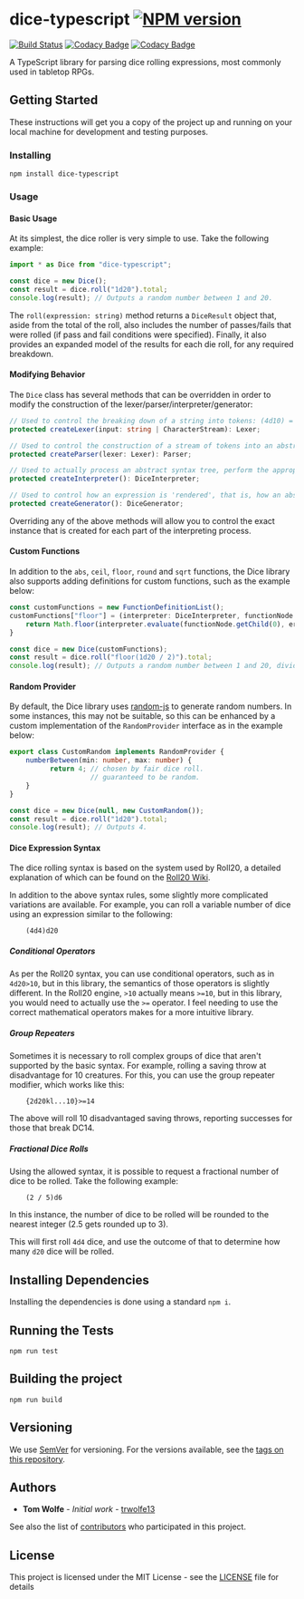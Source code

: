 # dice-typescript [![NPM version](https://badge.fury.io/js/dice-typescript.svg)](http://badge.fury.io/js/dice-typescript)

[![Build Status](https://travis-ci.org/trwolfe13/dice-typescript.svg?branch=master)](https://travis-ci.org/trwolfe13/dice-typescript) [![Codacy Badge](https://api.codacy.com/project/badge/Grade/31dad84d91994a0b9dfafb2505db9bc1)](https://www.codacy.com/app/trwolfe13/dice-typescript?utm_source=github.com&amp;utm_medium=referral&amp;utm_content=trwolfe13/dice-typescript&amp;utm_campaign=Badge_Grade) [![Codacy Badge](https://api.codacy.com/project/badge/Coverage/31dad84d91994a0b9dfafb2505db9bc1)](https://www.codacy.com/app/trwolfe13/dice-typescript?utm_source=github.com&utm_medium=referral&utm_content=trwolfe13/dice-typescript&utm_campaign=Badge_Coverage)

A TypeScript library for parsing dice rolling expressions, most commonly used in tabletop RPGs.

## Getting Started

These instructions will get you a copy of the project up and running on your local machine for development and testing purposes.

### Installing

```batchfile
npm install dice-typescript
```

### Usage

#### Basic Usage

At its simplest, the dice roller is very simple to use. Take the following example:

```typescript
import * as Dice from "dice-typescript";

const dice = new Dice();
const result = dice.roll("1d20").total;
console.log(result); // Outputs a random number between 1 and 20.
```

The ```roll(expression: string)``` method  returns a ```DiceResult``` object that, aside from the total of the roll, also includes the number of passes/fails that were rolled (if pass and fail conditions were specified). Finally, it also provides an expanded model of the results for each die roll, for any required breakdown.

#### Modifying Behavior

The ```Dice``` class has several methods that can be overridden in order to modify the construction of the lexer/parser/interpreter/generator:

```typescript
// Used to control the breaking down of a string into tokens: (4d10) = LPAREN, NUMBER, DICE, NUMBER, RPAREN, etc.
protected createLexer(input: string | CharacterStream): Lexer;

// Used to control the construction of a stream of tokens into an abstract syntax tree.
protected createParser(lexer: Lexer): Parser;

// Used to actually process an abstract syntax tree, perform the appropriate dice rolls and figure out successes/failures.
protected createInterpreter(): DiceInterpreter;

// Used to control how an expression is 'rendered', that is, how an abstract syntax tree is converted back into a string.
protected createGenerator(): DiceGenerator;
```

Overriding any of the above methods will allow you to control the exact instance that is created for each part of the interpreting process.

#### Custom Functions

In addition to the ```abs```, ```ceil```, ```floor```, ```round``` and ```sqrt``` functions, the Dice library also supports adding definitions for custom functions, such as the example below:

```typescript
const customFunctions = new FunctionDefinitionList();
customFunctions["floor"] = (interpreter: DiceInterpreter, functionNode: ExpressionNode, errors: ErrorMessage[]): number => {
    return Math.floor(interpreter.evaluate(functionNode.getChild(0), errors));
}

const dice = new Dice(customFunctions);
const result = dice.roll("floor(1d20 / 2)").total;
console.log(result); // Outputs a random number between 1 and 20, divided by 2, then rounded down.
```

#### Random Provider

By default, the Dice library uses [random-js](https://www.npmjs.com/package/random-js) to generate random numbers. In some instances, this may not be suitable, so this can be enhanced by a custom implementation of the ```RandomProvider``` interface as in the example below:

```typescript
export class CustomRandom implements RandomProvider {
    numberBetween(min: number, max: number) {
          return 4; // chosen by fair dice roll.
                    // guaranteed to be random.
    }
}

const dice = new Dice(null, new CustomRandom());
const result = dice.roll("1d20").total;
console.log(result); // Outputs 4.
```

#### Dice Expression Syntax

The dice rolling syntax is based on the system used by Roll20, a detailed explanation of which can be found on the [Roll20 Wiki](https://wiki.roll20.net/Dice_Reference#Roll20_Dice_Specification).

In addition to the above syntax rules, some slightly more complicated variations are available. For example, you can roll a variable number of dice using an expression similar to the following:

```dice
    (4d4)d20
```

##### Conditional Operators

As per the Roll20 syntax, you can use conditional operators, such as in ```4d20>10```, but in this library, the semantics of those operators is slightly different. In the Roll20 engine, ```>10``` actually means ```>=10```, but in this library, you would need to actually use the ```>=``` operator. I feel needing to use the correct mathematical operators makes for a more intuitive library.

##### Group Repeaters

Sometimes it is necessary to roll complex groups of dice that aren't supported by the basic syntax. For example, rolling a saving throw at disadvantage for 10 creatures. For this, you can use the group repeater modifier, which works like this:

```dice
    {2d20kl...10}>=14
```

The above will roll 10 disadvantaged saving throws, reporting successes for those that break DC14.

##### Fractional Dice Rolls

Using the allowed syntax, it is possible to request a fractional number of dice to be rolled. Take the following example:

```dice
    (2 / 5)d6
```

In this instance, the number of dice to be rolled will be rounded to the nearest integer (2.5 gets rounded up to 3).

This will first roll ```4d4``` dice, and use the outcome of that to determine how many ```d20``` dice will be rolled.

## Installing Dependencies

Installing the dependencies is done using a standard ```npm i```.

## Running the Tests

```dice
npm run test
```

## Building the project

```dice
npm run build
```

## Versioning

We use [SemVer](http://semver.org/) for versioning. For the versions available, see the [tags on this repository](https://github.com/trwolfe13/dice/tags).

## Authors

* **Tom Wolfe** - *Initial work* - [trwolfe13](https://github.com/trwolfe13)

See also the list of [contributors](https://github.com/trwolfe13/dice/contributors) who participated in this project.

## License

This project is licensed under the MIT License - see the [LICENSE](LICENSE) file for details
